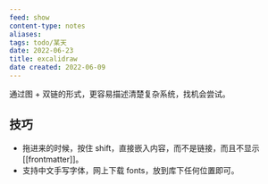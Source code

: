 ```yaml
---
feed: show
content-type: notes
aliases: 
tags: todo/某天
date: 2022-06-23
title: excalidraw
date created: 2022-06-09
---
```


通过图 + 双链的形式，更容易描述清楚复杂系统，找机会尝试。

## 技巧

- 拖进来的时候，按住 shift，直接嵌入内容，而不是链接，而且不显示 [[frontmatter]]。
- 支持中文手写字体，网上下载 fonts，放到库下任何位置即可。
